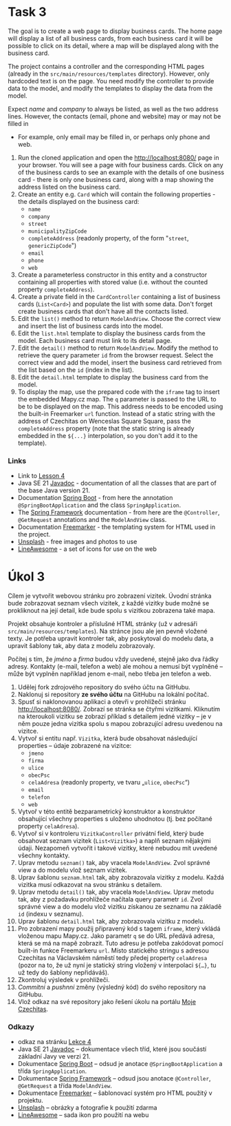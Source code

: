 # Task 3

The goal is to create a web page to display business cards. The home page will display a list of all business cards, from each business card it will be possible to click on
its detail, where a map will be displayed along with the business card.

The project contains a controller and the corresponding HTML pages (already in the `src/main/resources/templates` directory). However, only hardcoded text is on the page. You need
modify the controller to provide data to the model, and modify the templates to display the data from the model.

Expect *name* and *company* to always be listed, as well as the two address lines. However, the contacts (email, phone and website) may or may not be filled in
- For example, only email may be filled in, or perhaps only phone and web.

1. Run the cloned application and open the [http://localhost:8080/](http://localhost:8080/) page in your browser. You will see a page with four business cards.
   Click on any of the business cards to see an example with the details of one business card - there is only one business card, along with a map showing the address listed on the business card.
1. Create an entity e.g. `Card` which will contain the following properties - the details displayed on the business card:
   * `name`
   * `company`
   * `street`
   * `municipalityZipCode`
   * `completeAddress` (readonly property, of the form "`street`, `genericZipCode`")
   * `email`
   * `phone`
   * `web`
1. Create a parameterless constructor in this entity and a constructor containing all properties with stored value (i.e. without the counted property `completeAddress`).
1. Create a private field in the `CardController` containing a list of business cards (`List<Card>`) and populate the list with some data. Don't forget
   create business cards that don't have all the contacts listed.
1. Edit the `list()` method to return `ModelAndView`. Choose the correct view and insert the list of business cards into the model.
1. Edit the `list.html` template to display the business cards from the model. Each business card must link to its detail page.
1. Edit the `detail()` method to return `ModelAndView`. Modify the method to retrieve the query parameter `id` from the browser request. Select the correct view and add the
   model, insert the business card retrieved from the list based on the `id` (index in the list).
1. Edit the `detail.html` template to display the business card from the model.
1. To display the map, use the prepared code with the `iframe` tag to insert the embedded Mapy.cz map. The `q` parameter is passed to the URL to be
   to be displayed on the map. This address needs to be encoded using the built-in Freemarker `url` function. Instead of a static string with the address of Czechitas on Wenceslas Square
   Square, pass the `completeAddress` property (note that the static string is already embedded in the `${...}` interpolation, so you don't add it to the template).

   
### Links

* Link to [Lesson 4](https://java.czechitas.cz/2024-jaro/java-2-online/lekce-4.html)
* Java SE 21 [Javadoc](https://docs.oracle.com/en/java/javase/21/docs/api/java.base/) - documentation of all the classes that are part of the base Java version 21.
* Documentation [Spring Boot](https://spring.io/projects/spring-boot#learn) - from here the annotation `@SpringBootApplication` and the class `SpringApplication`.
* The [Spring Framework](https://spring.io/projects/spring-framework#learn) documentation - from here are the `@Controller`, `@GetRequest` annotations and the `ModelAndView` class.
* Documentation [Freemarker](https://freemarker.apache.org/docs/index.html) - the templating system for HTML used in the project.
* [Unsplash](https://unsplash.com) - free images and photos to use
* [LineAwesome](https://icons8.com/line-awesome) - a set of icons for use on the web


# Úkol 3

Cílem je vytvořit webovou stránku pro zobrazení vizitek. Úvodní stránka bude zobrazovat seznam všech vizitek, z každé vizitky bude možné se prokliknout na
její detail, kde bude spolu s vizitkou zobrazena také mapa.

Projekt obsahuje kontroler a příslušné HTML stránky (už v adresáři `src/main/resources/templates`). Na stránce jsou ale jen pevně vložené texty. Je potřeba
upravit kontroler tak, aby poskytoval do modelu data, a upravit šablony tak, aby data z modelu zobrazovaly.

Počítej s tím, že *jméno* a *firma* budou vždy uvedené, stejně jako dva řádky adresy. Kontakty (e-mail, telefon a web) ale mohou a nemusí být vyplněné
– může být vyplněn například jenom e-mail, nebo třeba jen telefon a web.

1. Udělej fork zdrojového repository do svého účtu na GitHubu.
1. Naklonuj si repository **ze svého účtu** na GitHubu na lokální počítač.
1. Spusť si naklonovanou aplikaci a otevři v prohlížeči stránku [http://localhost:8080/](http://localhost:8080/). Zobrazí se stránka se čtyřmi vizitkami.
   Kliknutím na kteroukoli vizitku se zobrazí příklad s detailem jedné vizitky – je v něm pouze jedna vizitka spolu s mapou zobrazující adresu uvedenou na vizitce.
1. Vytvoř si entitu např. `Vizitka`, která bude obsahovat následující properties – údaje zobrazené na vizitce:
   * `jmeno`
   * `firma`
   * `ulice`
   * `obecPsc`
   * `celaAdresa` (readonly property, ve tvaru „`ulice`, `obecPsc`“)
   * `email`
   * `telefon`
   * `web`
1. Vytvoř v této entitě bezparametrický konstruktor a konstruktor obsahující všechny properties s uloženo uhodnotou (tj. bez počítané property `celaAdresa`).
1. Vytvoř si v kontroleru `VizitkaController` privátní field, který bude obsahovat seznam vizitek (`List<Vizitka>`) a naplň seznam nějakými údaji. Nezapomeň
   vytvořit i takové vizitky, které nebudou mít uvedené všechny kontakty.   
1. Uprav metodu `seznam()` tak, aby vracela `ModelAndView`. Zvol správné view a do modelu vlož seznam vizitek.
1. Uprav šablonu `seznam.html` tak, aby zobrazovala vizitky z modelu. Každá vizitka musí odkazovat na svou stránku s detailem.
1. Uprav metodu `detail()` tak, aby vracela `ModelAndView`. Uprav metodu tak, aby z požadavku prohlížeče načítala query parametr `id`. Zvol správné view a do
   modelu vlož vizitku získanou ze seznamu na základě `id` (indexu v seznamu).
1. Uprav šablonu `detail.html` tak, aby zobrazovala vizitku z modelu.
1. Pro zobrazení mapy použij připravený kód s tagem `iframe`, který vkládá vloženou mapu Mapy.cz. Jako parametr `q` se do URL předává adresa, která se má
   na mapě zobrazit. Tuto adresu je potřeba zakódovat pomocí built-in funkce Freemarkeru `url`. Místo statického stringu s adresou Czechitas na Václavském
   náměstí tedy předej property `celaAdresa` (pozor na to, že už nyní je statický string vložený v interpolaci `${…}`, tu už tedy do šablony nepřidáváš).
1. Zkontroluj výsledek v prohlížeči.
1. *Commitni* a *pushnni* změny (výsledný kód) do svého repository na GitHubu.
1. Vlož odkaz na své repository jako řešení úkolu na portálu [Moje Czechitas](https://moje.czechitas.cz).


### Odkazy

* odkaz na stránku [Lekce 4](https://java.czechitas.cz/2024-jaro/java-2-online/lekce-4.html)
* Java SE 21 [Javadoc](https://docs.oracle.com/en/java/javase/21/docs/api/java.base/) – dokumentace všech tříd, které jsou součástí základní Javy ve verzi 21.
* Dokumentace [Spring Boot](https://spring.io/projects/spring-boot#learn) – odsud je anotace `@SpringBootApplication` a třída `SpringApplication`.
* Dokumentace [Spring Framework](https://spring.io/projects/spring-framework#learn) – odsud jsou anotace `@Controller`, `@GetRequest` a třída `ModelAndView`.
* Dokumentace [Freemarker](https://freemarker.apache.org/docs/index.html) – šablonovací systém pro HTML použitý v projektu.
* [Unsplash](https://unsplash.com) – obrázky a fotografie k použití zdarma
* [LineAwesome](https://icons8.com/line-awesome) – sada ikon pro použití na webu

